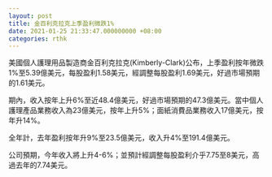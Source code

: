 ```yaml
---
layout: post
title: 金百利克拉克上季盈利微跌1%
date: 2021-01-25 21:33:47.000000000 +08:00
categories: rthk
---
```


美國個人護理用品製造商金百利克拉克(Kimberly-Clark)公布，上季盈利按年微跌1%至5.39億美元，每股盈利1.58美元，經調整每股盈利1.69美元，好過市場預期的1.61美元。

期內，收入按年上升6%至近48.4億美元，好過市場預期的47.3億美元。當中個人護理產品業務收入為23億美元，按年上升5%；面紙消費品業務收入17億美元，按年升14%。

全年計，去年盈利按年升9%至23.5億美元，收入升4%至191.4億美元。

公司預期，今年收入將上升4-6%；並預計經調整每股盈利介乎7.75至8美元，高過去年的7.74美元。
